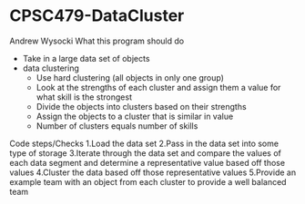 # CPSC479-DataCluster

Andrew Wysocki
What this program should do
- Take in a large data set of objects
- data clustering
  - Use hard clustering (all objects in only one group)
  - Look at the strengths of each cluster and assign them a value for what skill is the strongest
  - Divide the objects into clusters based on their strengths
  - Assign the objects to a cluster that is similar in value
  - Number of clusters equals number of skills

Code steps/Checks
1.Load the data set
2.Pass in the data set into some type of storage
3.Iterate through the data set and compare the values of each data segment and determine a representative value based off those values
4.Cluster the data based off those representative values
5.Provide an example team with an object from each cluster to provide a well balanced team
